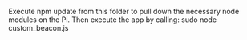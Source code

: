 Execute npm update from this folder to pull down the necessary node modules on the Pi.  Then execute the app by calling:
sudo node custom_beacon.js

